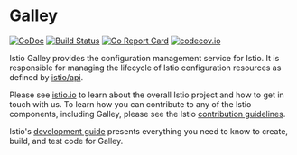 # Galley

[![GoDoc](https://godoc.org/github.com/istio/galley?status.svg)](https://godoc.org/github.com/istio/galley)
[![Build Status](https://testing.istio.io/buildStatus/icon?job=galley/postsubmit)](https://testing.istio.io/job/galley/)
[![Go Report Card](https://goreportcard.com/badge/github.com/istio/galley)](https://goreportcard.com/report/github.com/istio/galley)
[![codecov.io](https://codecov.io/github/istio/galley/coverage.svg?branch=master)](https://codecov.io/github/istio/galley?branch=master)

Istio Galley provides the configuration management service for
Istio. It is responsible for managing the lifecycle of Istio
configuration resources as defined by
[istio/api](https://github.com/istio/api).

Please see [istio.io](https://istio.io) to learn about the overall
Istio project and how to get in touch with us. To learn how you can
contribute to any of the Istio components, including Galley, please
see the Istio [contribution guidelines](https://github.com/istio/istio/blob/master/CONTRIBUTING.md).

Istio's [development guide](https://github.com/istio/istio/blob/master/devel/README.md)
presents everything you need to know to create, build, and test code for Galley.
